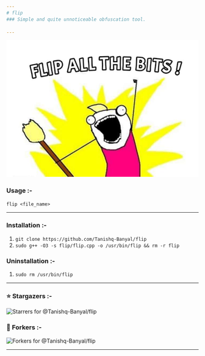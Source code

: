 ```yaml
---
# flip
### Simple and quite unnoticeable obfuscation tool.

---
```

![](meme.jpg)
### Usage :-
`flip <file_name>`

---
### Installation :-
1. `git clone https://github.com/Tanishq-Banyal/flip`
2. `sudo g++ -O3 -s flip/flip.cpp -o /usr/bin/flip && rm -r flip`

### Uninstallation :-
1. `sudo rm /usr/bin/flip`
---

### ⭐ Stargazers :-
![Starrers for @Tanishq-Banyal/flip](https://reporoster.com/stars/Tanishq-Banyal/flip)
### 🍴 Forkers :-
![Forkers for @Tanishq-Banyal/flip](https://reporoster.com/forks/Tanishq-Banyal/flip)

---

